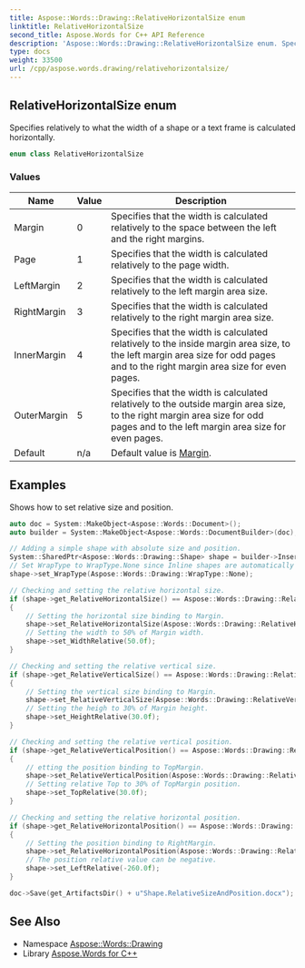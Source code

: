 ```yaml
---
title: Aspose::Words::Drawing::RelativeHorizontalSize enum
linktitle: RelativeHorizontalSize
second_title: Aspose.Words for C++ API Reference
description: 'Aspose::Words::Drawing::RelativeHorizontalSize enum. Specifies relatively to what the width of a shape or a text frame is calculated horizontally in C++.'
type: docs
weight: 33500
url: /cpp/aspose.words.drawing/relativehorizontalsize/
---
```

## RelativeHorizontalSize enum


Specifies relatively to what the width of a shape or a text frame is calculated horizontally.

```cpp
enum class RelativeHorizontalSize
```

### Values

| Name | Value | Description |
| --- | --- | --- |
| Margin | 0 | Specifies that the width is calculated relatively to the space between the left and the right margins. |
| Page | 1 | Specifies that the width is calculated relatively to the page width. |
| LeftMargin | 2 | Specifies that the width is calculated relatively to the left margin area size. |
| RightMargin | 3 | Specifies that the width is calculated relatively to the right margin area size. |
| InnerMargin | 4 | Specifies that the width is calculated relatively to the inside margin area size, to the left margin area size for odd pages and to the right margin area size for even pages. |
| OuterMargin | 5 | Specifies that the width is calculated relatively to the outside margin area size, to the right margin area size for odd pages and to the left margin area size for even pages. |
| Default | n/a | Default value is [Margin](./). |


## Examples



Shows how to set relative size and position. 
```cpp
auto doc = System::MakeObject<Aspose::Words::Document>();
auto builder = System::MakeObject<Aspose::Words::DocumentBuilder>(doc);

// Adding a simple shape with absolute size and position.
System::SharedPtr<Aspose::Words::Drawing::Shape> shape = builder->InsertShape(Aspose::Words::Drawing::ShapeType::Rectangle, 100, 40);
// Set WrapType to WrapType.None since Inline shapes are automatically converted to absolute units.
shape->set_WrapType(Aspose::Words::Drawing::WrapType::None);

// Checking and setting the relative horizontal size.
if (shape->get_RelativeHorizontalSize() == Aspose::Words::Drawing::RelativeHorizontalSize::Default)
{
    // Setting the horizontal size binding to Margin.
    shape->set_RelativeHorizontalSize(Aspose::Words::Drawing::RelativeHorizontalSize::Margin);
    // Setting the width to 50% of Margin width.
    shape->set_WidthRelative(50.0f);
}

// Checking and setting the relative vertical size.
if (shape->get_RelativeVerticalSize() == Aspose::Words::Drawing::RelativeVerticalSize::Default)
{
    // Setting the vertical size binding to Margin.
    shape->set_RelativeVerticalSize(Aspose::Words::Drawing::RelativeVerticalSize::Margin);
    // Setting the heigh to 30% of Margin height.
    shape->set_HeightRelative(30.0f);
}

// Checking and setting the relative vertical position.
if (shape->get_RelativeVerticalPosition() == Aspose::Words::Drawing::RelativeVerticalPosition::Paragraph)
{
    // etting the position binding to TopMargin.
    shape->set_RelativeVerticalPosition(Aspose::Words::Drawing::RelativeVerticalPosition::TopMargin);
    // Setting relative Top to 30% of TopMargin position.
    shape->set_TopRelative(30.0f);
}

// Checking and setting the relative horizontal position.
if (shape->get_RelativeHorizontalPosition() == Aspose::Words::Drawing::RelativeHorizontalPosition::Default)
{
    // Setting the position binding to RightMargin.
    shape->set_RelativeHorizontalPosition(Aspose::Words::Drawing::RelativeHorizontalPosition::RightMargin);
    // The position relative value can be negative.
    shape->set_LeftRelative(-260.0f);
}

doc->Save(get_ArtifactsDir() + u"Shape.RelativeSizeAndPosition.docx");
```

## See Also

* Namespace [Aspose::Words::Drawing](../)
* Library [Aspose.Words for C++](../../)
